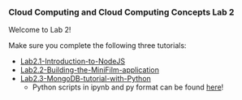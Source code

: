### Cloud Computing and Cloud Computing Concepts Lab 2

Welcome to Lab 2!

Make sure you complete the following three tutorials:

* [Lab2.1-Introduction-to-NodeJS](https://github.com/steliosot/cc/blob/master/Class-2/Lab2.1-Introduction-to-NodeJS.md)
* [Lab2.2-Building-the-MiniFilm-application](https://github.com/steliosot/cc/blob/master/Class-2/Lab2.2-Building-the-MiniFilm-application.md)
* [Lab2.3-MongoDB-tutorial-with-Python](https://github.com/steliosot/cc/blob/master/Class-2/Lab2.3-MongoDB-tutorial-with-Python.md)
  * Python scripts in ipynb and py format can be found [here](https://github.com/steliosot/cc/tree/master/Class-2/Lab2.3-Python-files)!


